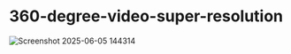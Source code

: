 # 360-degree-video-super-resolution

![Screenshot 2025-06-05 144314](https://github.com/user-attachments/assets/aa08b953-795b-42c5-871e-d79bce56bd13)
